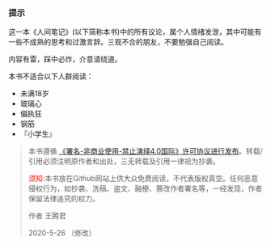 ### 提示

这一本《人间笔记》(以下简称本书)中的所有议论，属个人情绪发泄，其中可能有一些不成熟的思考和过激言辞。三观不合的朋友，不要勉强自己阅读。

内容有雷，踩中必炸，介意请绕道。

本书不适合以下人群阅读：

- 未满18岁
- 玻璃心
- 偏执狂
- 钢筋
- 『小学生』

> 本书遵循 <a href='https://creativecommons.org/licenses/by-nc-nd/4.0/' target='_blank'>《署名-非商业使用-禁止演绎4.0国际》许可协议进行发布</a>。转载/引用必须注明原作者和出处，三无转载及引用一律视为抄袭。
>
> <font color="red">须知:</font>本书放在Github网站上供大众免费阅读，不代表版权真空。任何恶意侵权行为，如抄袭、洗稿、盗文、融梗、篡改作者署名等，一经发现，作者保留法律追究的权力。
>
> 作者	王腾君
>
> 2020-5-26 （修改）